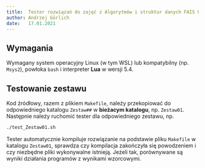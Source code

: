 ```yaml
---
title:	Tester rozwiązań do zajęć z Algorytmów i struktur danych FAIS UJ 2020
author:	Andrzej Görlich
date:	17.01.2021
---
```


## Wymagania

Wymagany system operacyjny Linux (w tym WSL) lub kompatybilny (np. `Msys2`),
powłoka `bash` i interpreter **Lua** w wersji 5.4.

## Testowanie zestawu

Kod źródłowy, razem z plikiem `Makefile`, należy przekopiować do odpowiedniego katalogu `Zestaw##`  w **bieżacym katalogu**, np. `Zestaw01`.
Następnie należy ruchomić tester dla odpowiedniego zestawu, np.

```bash
./test_Zestaw01.sh
```

Tester automatycznie kompiluje rozwiązanie na podstawie pliku `Makefile` w katalogu `Zestaw01`,
sprawdza czy kompilacja zakończyła się powodzeniem i czy niezbędne pliki wykonywalne istnieją.
Jeżeli tak, porównywane są wyniki działania programów z wynikami wzorcowymi.
